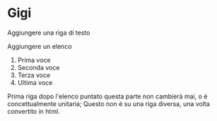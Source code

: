 # Gigi

Aggiungere una riga di testo

Aggiungere un elenco

1. Prima voce
2. Seconda voce
3. Terza voce
4. Ultima voce

Prima riga dopo l'elenco puntato questa parte non cambierà mai, o è concettualmente unitaria;
Questo non è su una riga diversa, una volta convertito in html.

